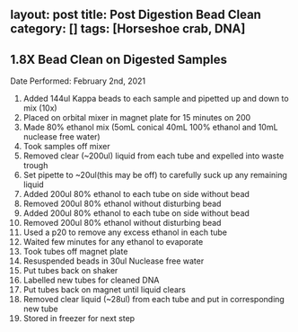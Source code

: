 layout: post
title: Post Digestion Bead Clean
category: []
tags: [Horseshoe crab, DNA]
---
## 1.8X Bead Clean on Digested Samples
Date Performed: February 2nd, 2021

1. Added 144ul Kappa beads to each sample and pipetted up and down to mix (10x)
2. Placed on orbital mixer in magnet plate for 15 minutes on 200
3. Made 80% ethanol mix (5omL conical 40mL 100% ethanol and 10mL nuclease free water)
4. Took samples off mixer
5. Removed clear (~200ul) liquid from each tube and expelled into waste trough
6. Set pipette to ~20ul(this may be off) to carefully suck up any remaining liquid
7. Added 200ul 80% ethanol to each tube on side without bead
8. Removed 200ul 80% ethanol without disturbing bead
9. Added 200ul 80% ethanol to each tube on side without bead
10. Removed 200ul 80% ethanol without disturbing bead
11. Used a p20 to remove any excess ethanol in each tube
12. Waited few minutes for any ethanol to evaporate
13. Took tubes off magnet plate
14. Resuspended beads in 30ul Nuclease free water
15. Put tubes back on shaker
16. Labelled new tubes for cleaned DNA
17. Put tubes back on magnet until liquid clears
18. Removed clear liquid (~28ul) from each tube and put in corresponding new tube
19. Stored in freezer for next step
